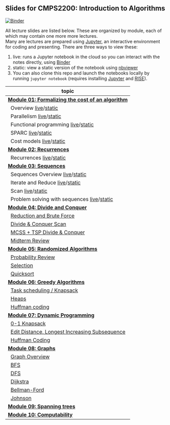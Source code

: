 ## Slides for CMPS2200: Introduction to Algorithms

[![Binder](https://mybinder.org/badge_logo.svg)](https://mybinder.org/v2/gh/tulane-cmps2200/slides/master)

All lecture slides are listed below. These are organized by module, each of which may contain one more more lectures.  
Many are lectures are prepared using [Jupyter](https://jupyter.org/), an interactive environment for coding and presenting. There are three ways to view these:

1. live: runs a Jupyter notebook in the cloud so you can interact with the notes directly, using [Binder](https://mybinder.org/v2/gh/tulane-cmps2200/slides/master)
2. static: view a static version of the notebook using [nbviewer](https://nbviewer.jupyter.org)
3. You can also clone this repo and launch the notebooks locally by running `jupyter notebook` (requires installing  [Jupyter](https://jupyter.org/) and [RISE](https://rise.readthedocs.io/en/stable/index.html)).

|topic|
|-----|
|[**Module 01: Formalizing the cost of an algorithm**](https://github.com/tulane-cmps2200/slides/tree/master/module-01-cost)|
|                              &nbsp;&nbsp;Overview [live](https://mybinder.org/v2/gh/tulane-cmps2200/slides/master?filepath=module-01-cost/01-intro/01-intro.ipynb)/[static](https://nbviewer.jupyter.org/github/tulane-cmps2200/slides/blob/master/module-01-cost/01-intro/01-intro.ipynb?flush_cache=True)|
|                           &nbsp;&nbsp;Parallelism [live](https://mybinder.org/v2/gh/tulane-cmps2200/slides/master?filepath=module-01-cost/02-parallel/02-parallel.ipynb)/[static](https://nbviewer.jupyter.org/github/tulane-cmps2200/slides/blob/master/module-01-cost/02-parallel/02-parallel.ipynb?flush_cache=True)|
|                &nbsp;&nbsp;Functional programming [live](https://mybinder.org/v2/gh/tulane-cmps2200/slides/master?filepath=module-01-cost/03-functional/03-functional.ipynb)/[static](https://nbviewer.jupyter.org/github/tulane-cmps2200/slides/blob/master/module-01-cost/03-functional/03-functional.ipynb?flush_cache=True)|
|                                 &nbsp;&nbsp;SPARC [live](https://mybinder.org/v2/gh/tulane-cmps2200/slides/master?filepath=module-01-cost/04-sparc/04-sparc.ipynb)/[static](https://nbviewer.jupyter.org/github/tulane-cmps2200/slides/blob/master/module-01-cost/04-sparc/04-sparc.ipynb?flush_cache=True)|
|                           &nbsp;&nbsp;Cost models [live](https://mybinder.org/v2/gh/tulane-cmps2200/slides/master?filepath=module-01-cost/05-cost/05-cost.ipynb)/[static](https://nbviewer.jupyter.org/github/tulane-cmps2200/slides/blob/master/module-01-cost/05-cost/05-cost.ipynb?flush_cache=True)|
|[                        **Module 02: Recurrences**](https://github.com/tulane-cmps2200/slides/tree/master/module-02-recurrences)|
|                           &nbsp;&nbsp;Recurrences [live](https://mybinder.org/v2/gh/tulane-cmps2200/slides/master?filepath=module-02-recurrences/recurrences.ipynb)/[static](https://nbviewer.jupyter.org/github/tulane-cmps2200/slides/blob/master/module-02-recurrences/recurrences.ipynb?flush_cache=True)|
|[                          **Module 03: Sequences**](https://github.com/tulane-cmps2200/slides/tree/master/module-03-sequences)|
|                    &nbsp;&nbsp;Sequences Overview [live](https://mybinder.org/v2/gh/tulane-cmps2200/slides/master?filepath=module-03-sequences/01-sequences/01-sequence.ipynb)/[static](https://nbviewer.jupyter.org/github/tulane-cmps2200/slides/blob/master/module-03-sequences/01-sequences/01-sequence.ipynb?flush_cache=True)|
|                    &nbsp;&nbsp;Iterate and Reduce [live](https://mybinder.org/v2/gh/tulane-cmps2200/slides/master?filepath=module-03-sequences/02-operators/02-operators.ipynb)/[static](https://nbviewer.jupyter.org/github/tulane-cmps2200/slides/blob/master/module-03-sequences/02-operators/02-operators.ipynb?flush_cache=True)|
|                                  &nbsp;&nbsp;Scan [live](https://mybinder.org/v2/gh/tulane-cmps2200/slides/master?filepath=module-03-sequences/03-scan/03-scan.ipynb)/[static](https://nbviewer.jupyter.org/github/tulane-cmps2200/slides/blob/master/module-03-sequences/03-scan/03-scan.ipynb?flush_cache=True)|
|        &nbsp;&nbsp;Problem solving with sequences [live](https://mybinder.org/v2/gh/tulane-cmps2200/slides/master?filepath=module-03-sequences/04-problems/04-problems.ipynb)/[static](https://nbviewer.jupyter.org/github/tulane-cmps2200/slides/blob/master/module-03-sequences/04-problems/04-problems.ipynb?flush_cache=True)|
|[                 **Module 04: Divide and Conquer**](https://github.com/tulane-cmps2200/slides/tree/master/module-04-divide-and-conquer)|
&nbsp;&nbsp;[Reduction and Brute Force](https://nbviewer.jupyter.org/github/tulane-cmps2200/slides/blob/master/module-04-divide-and-conquer/dc-01.ipynb?flush_cache=True)|
&nbsp;&nbsp;[Divide & Conquer Scan](https://nbviewer.jupyter.org/github/tulane-cmps2200/slides/blob/master/module-04-divide-and-conquer/dc-02.ipynb?flush_cache=True)|
&nbsp;&nbsp;[MCSS + TSP Divide & Conquer](https://nbviewer.jupyter.org/github/tulane-cmps2200/slides/blob/master/module-04-divide-and-conquer/dc-03.ipynb?flush_cache=True)|
&nbsp;&nbsp;[Midterm Review](https://nbviewer.jupyter.org/github/tulane-cmps2200/slides/blob/master/module-04-divide-and-conquer/dc-04.ipynb?flush_cache=True)|
[              **Module 05: Randomized Algorithms**](https://github.com/tulane-cmps2200/slides/tree/master/module-05-random)|
&nbsp;&nbsp;[Probability Review](https://nbviewer.jupyter.org/github/tulane-cmps2200/slides/blob/master/module-05-random/random-01.ipynb?flush_cache=True)|
&nbsp;&nbsp;[Selection](https://nbviewer.jupyter.org/github/tulane-cmps2200/slides/blob/master/module-05-random/random-02.ipynb?flush_cache=True)|
&nbsp;&nbsp;[Quicksort](https://nbviewer.jupyter.org/github/tulane-cmps2200/slides/blob/master/module-05-random/random-03.ipynb?flush_cache=True)|
|[                  **Module 06: Greedy Algorithms**](https://github.com/tulane-cmps2200/slides/tree/master/module-06-greedy)|
&nbsp;&nbsp;[Task scheduling / Knapsack](https://nbviewer.jupyter.org/github/tulane-cmps2200/slides/blob/master/module-06-greedy/greedy-01.ipynb?flush_cache=True)|
&nbsp;&nbsp;[Heaps](https://nbviewer.jupyter.org/github/tulane-cmps2200/slides/blob/master/module-06-greedy/greedy-02.ipynb?flush_cache=True)|
&nbsp;&nbsp;[Huffman coding](https://nbviewer.jupyter.org/github/tulane-cmps2200/slides/blob/master/module-06-greedy/greedy-03.ipynb?flush_cache=True)|
|[                **Module 07: Dynamic Programming**](https://github.com/tulane-cmps2200/slides/tree/master/module-07-dynamic)|
&nbsp;&nbsp;[0-1 Knapsack](https://nbviewer.jupyter.org/github/tulane-cmps2200/slides/blob/master/module-07-dynamic/dp-01.ipynb?flush_cache=True)|
&nbsp;&nbsp;[Edit Distance, Longest Increasing Subsequence](https://nbviewer.jupyter.org/github/tulane-cmps2200/slides/blob/master/module-07-dynamic/dp-02.ipynb?flush_cache=True)|
&nbsp;&nbsp;[Huffman Coding](https://nbviewer.jupyter.org/github/tulane-cmps2200/slides/blob/master/module-07-dynamic/dp-03.ipynb?flush_cache=True)|
|[                             **Module 08: Graphs**](https://github.com/tulane-cmps2200/slides/tree/master/module-08-graph)|
&nbsp;&nbsp;[Graph Overview](https://nbviewer.jupyter.org/github/tulane-cmps2200/slides/blob/master/module-08-graph/graph-01.ipynb?flush_cache=True)|
&nbsp;&nbsp;[BFS](https://nbviewer.jupyter.org/github/tulane-cmps2200/slides/blob/master/module-08-graph/graph-02.ipynb?flush_cache=True)|
&nbsp;&nbsp;[DFS](https://nbviewer.jupyter.org/github/tulane-cmps2200/slides/blob/master/module-08-graph/graph-03.ipynb?flush_cache=True)|
&nbsp;&nbsp;[Dijkstra](https://nbviewer.jupyter.org/github/tulane-cmps2200/slides/blob/master/module-08-graph/graph-04.ipynb?flush_cache=True)|
&nbsp;&nbsp;[Bellman-Ford](https://nbviewer.jupyter.org/github/tulane-cmps2200/slides/blob/master/module-08-graph/graph-05.ipynb?flush_cache=True)|
&nbsp;&nbsp;[Johnson](https://nbviewer.jupyter.org/github/tulane-cmps2200/slides/blob/master/module-08-graph/graph-06.ipynb?flush_cache=True)|
|[                     **Module 09: Spanning trees**](https://github.com/tulane-cmps2200/slides/tree/master/module-09-trees)|
|[                      **Module 10: Computability**](https://github.com/tulane-cmps2200/slides/tree/master/module-10-computability)|
